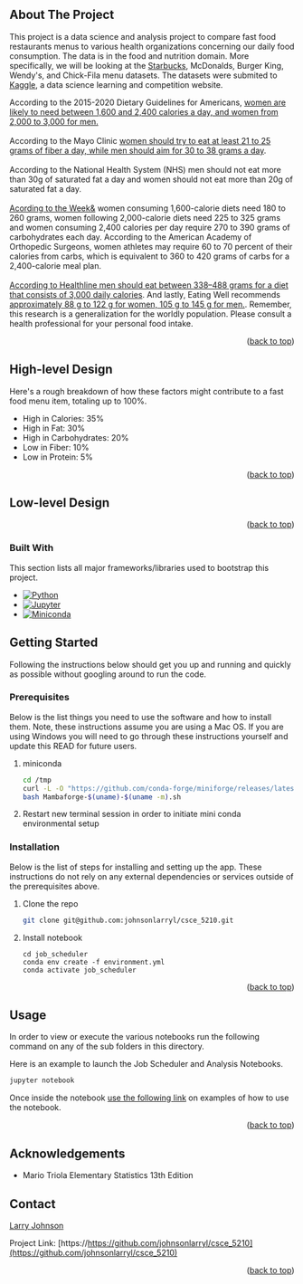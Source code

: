 <!-- ABOUT THE PROJECT -->

## About The Project

This project is a data science and analysis project to compare fast food restaurants menus to various health organizations concerning our daily food consumption.  The data is in the food and nutrition domain.  More specifically, we will be looking at the [Starbucks](https://www.kaggle.com/datasets/starbucks/starbucks-menu), McDonalds, Burger King, Wendy's, and Chick-Fila menu datasets.  The datasets were submited to [Kaggle](https://kaggle.com), a data science learning and competition website.

According to the 2015-2020 Dietary Guidelines for Americans, [women are likely to need between 1,600 and 2,400 calories  a day, and women from 2,000 to 3,000 for men.]([https://health.gov/our-work/nutrition-physical-activity/dietary-guidelines/previous-dietary-guidelines/2015)
<br>
<br>
According to the Mayo Clinic [women should try to eat at least 21 to 25 grams of fiber a day, while men should aim for 30 to 38 grams a day](https://www.mayoclinic.org/healthy-lifestyle/nutrition-and-healthy-eating/in-depth/high-fiber-foods/art-20050948#:~:text=Women%20should%20try%20to%20eat,It%20can%20vary%20among%20brands).
<br>
<br>
According to the National Health System (NHS) men should not eat more than 30g of saturated fat a day and women should not eat more than 20g of saturated fat a day.
<br>
<br>
[Acording to the Week&](https://www.weekand.com/healthy-living/article/recommended-intake-grams-carbohydrates-per-day-women-18021277.php) women consuming 1,600-calorie diets need 180 to 260 grams, women following 2,000-calorie diets need 225 to 325 grams and women consuming 2,400 calories per day require 270 to 390 grams of carbohydrates each day. According to the American Academy of Orthopedic Surgeons, women athletes may require 60 to 70 percent of their calories from carbs, which is equivalent to 360 to 420 grams of carbs for a 2,400-calorie meal plan.
<br>
<br>
[According to Healthline men should eat between 338–488 grams for a diet that consists of 3,000 daily calories](https://www.healthline.com/nutrition/3000-calorie-meal-plan#method).  And lastly, Eating Well recommends [approximately 88 g to 122 g for women, 105 g to 145 g for men.](https://www.eatingwell.com/article/290496/this-is-how-much-protein-you-need-to-eat-every-day).  Remember, this research is a generalization for the worldly population.  Please consult a health professional for your personal food intake.

<!-- Design -->

<p align="right">(<a href="#readme-top">back to top</a>)</p>


<!-- Design -->
## High-level Design
Here's a rough breakdown of how these factors might contribute to a fast food menu item, totaling up to 100%.

* High in Calories: 35%
* High in Fat: 30%
* High in Carbohydrates: 20%
* Low in Fiber: 10%
* Low in Protein: 5%

<p align="right">(<a href="#readme-top">back to top</a>)</p>

## Low-level Design


<p align="right">(<a href="#readme-top">back to top</a>)</p>

### Built With

This section lists all major frameworks/libraries used to bootstrap this project.

* [![Python][Python.org]][Python-url]
* [![Jupyter][Jupyter.org]][Jupyter-url]
* [![Miniconda][Miniconda.com]][Miniconda-url]

<!-- GETTING STARTED -->

## Getting Started

Following the instructions below should get you up and running and quickly as possible without googling around to run
the code.

### Prerequisites

Below is the list things you need to use the software and how to install them. Note, these instructions assume you are
using a Mac OS. If you are using Windows you will need to go through these instructions yourself and update this READ
for future users.

1. miniconda
   ```sh
   cd /tmp
   curl -L -O "https://github.com/conda-forge/miniforge/releases/latest/download/Mambaforge-$(uname)-$(uname -m).sh"
   bash Mambaforge-$(uname)-$(uname -m).sh
   ```

2. Restart new terminal session in order to initiate mini conda environmental setup
   
### Installation

Below is the list of steps for installing and setting up the app. These instructions do not rely on any external
dependencies or services outside of the prerequisites above.

1. Clone the repo
   ```sh
   git clone git@github.com:johnsonlarryl/csce_5210.git
   ```
2. Install notebook
   ```
   cd job_scheduler
   conda env create -f environment.yml
   conda activate job_scheduler
   ```

<p align="right">(<a href="#readme-top">back to top</a>)

<!-- USAGE EXAMPLES -->

## Usage

In order to view or execute the various notebooks run the following command on any of the sub folders in this directory.

Here is an example to launch the Job Scheduler and Analysis Notebooks.

```sh
jupyter notebook
```

Once inside the
notebook [use the following link](https://jupyter-notebook.readthedocs.io/en/stable/examples/Notebook/Running%20Code.html)
on examples of how to use the notebook.

<p align="right">(<a href="#readme-top">back to top</a>)</p>

<!-- ACKNOWLEDGEMENT -->
## Acknowledgements
* Mario Triola Elementary Statistics 13th Edition

<!-- CONTACT -->

## Contact
[Larry Johnson](mailto:johnson.larry.l@gmail.com)
<br>


Project Link: [https://https://github.com/johnsonlarryl/csce_5210](https://github.com/johnsonlarryl/csce_5210)

<p align="right">(<a href="#readme-top">back to top</a>)</p>

<!-- MARKDOWN LINKS & IMAGES -->
<!-- https://www.markdownguide.org/basic-syntax/#reference-style-links -->

[Jupyter-url]:https://jupyter.org

[Jupyter.org]:https://img.shields.io/badge/Jupyter-F37626.svg?&style=for-the-badge&logo=Jupyter&logoColor=white

[Python-url]:https://python.org

[Python.org]:https://img.shields.io/badge/Python-3776AB?style=for-the-badge&logo=python&logoColor=white

[Miniconda-url]:https://docs.conda.io/

[Miniconda.com]:https://img.shields.io/badge/conda-342B029.svg?&style=for-the-badge&logo=anaconda&logoColor=white

<!-- REFERENCES -->